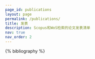 ```yaml
---
page_id: publications
layout: page
permalink: /publications/
title: 发表
description: Scopus和WoS检索的论文发表清单
nav: true
nav_order: 2
---
```


<!-- _pages/publications.md -->
<div class="publications">

{% bibliography %}

</div>

